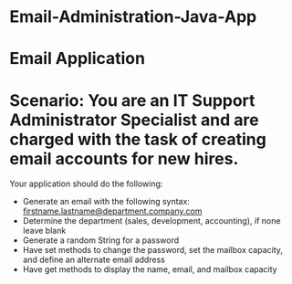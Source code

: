 # Email-Administration-Java-App

# Email Application

# Scenario: You are an IT Support Administrator Specialist and are charged with the task of creating email accounts for new hires.

Your application should do the following:

* Generate an email with the following syntax: firstname.lastname@department.company.com
* Determine the department (sales, development, accounting), if none leave blank
* Generate a random String for a password
* Have set methods to change the password, set the mailbox capacity, and define an alternate email address
* Have get methods to display the name, email, and mailbox capacity
